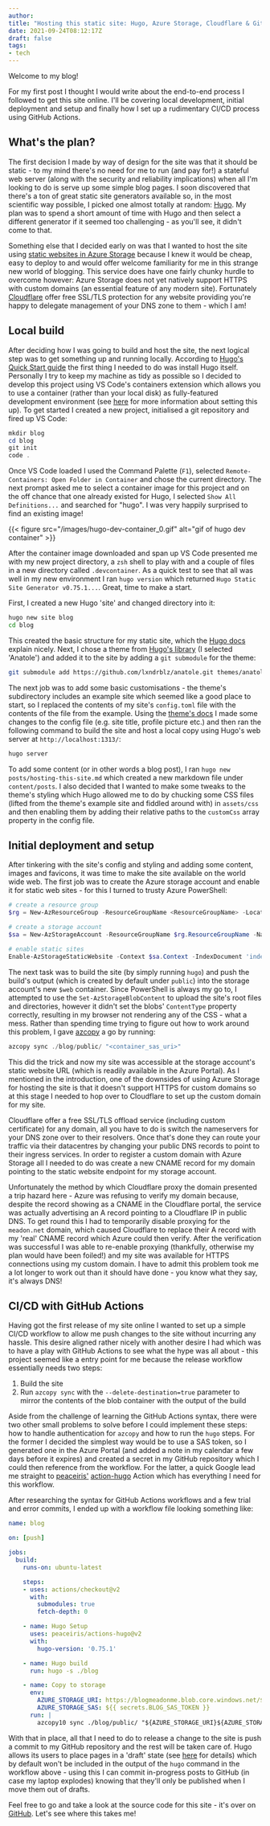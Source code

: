 ```yaml
---
author:
title: "Hosting this static site: Hugo, Azure Storage, Cloudflare & GitHub Actions"
date: 2021-09-24T08:12:17Z
draft: false
tags:
- tech
---
```

Welcome to my blog!

For my first post I thought I would write about the end-to-end process I followed to get this site online.  I'll be covering local development, initial deployment and setup and finally how I set up a rudimentary CI/CD process using GitHub Actions.

<!--more-->

## What's the plan?

The first decision I made by way of design for the site was that it should be static - to my mind there's no need for me to run (and pay for!) a stateful web server (along with the security and reliability implications) when all I'm looking to do is serve up some simple blog pages.  I soon discovered that there's a ton of great static site generators available so, in the most scientific way possible, I picked one almost totally at random: [Hugo](https://gohugo.io/).  My plan was to spend a short amount of time with Hugo and then select a different generator if it seemed too challenging - as you'll see, it didn't come to that.

Something else that I decided early on was that I wanted to host the site using [static websites in Azure Storage](https://docs.microsoft.com/en-us/azure/storage/blobs/storage-blob-static-website) because I knew it would be cheap, easy to deploy to and would offer welcome familiarity for me in this strange new world of blogging.  This service does have one fairly chunky hurdle to overcome however: Azure Storage does not yet natively support HTTPS with custom domains (an essential feature of any modern site).  Fortunately [Cloudflare](https://www.cloudflare.com/en-gb/ssl/) offer free SSL/TLS protection for any website providing you're happy to delegate management of your DNS zone to them - which I am!

## Local build

After deciding how I was going to build and host the site, the next logical step was to get something up and running locally.  According to [Hugo's Quick Start guide](https://gohugo.io/getting-started/quick-start/) the first thing I needed to do was install Hugo itself.  Personally I try to keep my machine as tidy as possible so I decided to develop this project using VS Code's containers extension which allows you to use a container (rather than your local disk) as fully-featured development environment (see [here](https://code.visualstudio.com/docs/remote/containers) for more information about setting this up).  To get started I created a new project, initialised a git repository and fired up VS Code:

```PowerShell
mkdir blog
cd blog
git init
code .
```

Once VS Code loaded I used the Command Palette (`F1`), selected `Remote-Containers: Open Folder in Container` and chose the current directory.  The next prompt asked me to select a container image for this project and on the off chance that one already existed for Hugo, I selected `Show All Definitions...` and searched for "hugo".  I was very happily surprised to find an existing image!

{{< figure src="/images/hugo-dev-container_0.gif" alt="gif of hugo dev container" >}}

After the container image downloaded and span up VS Code presented me with my new project directory, a `zsh` shell to play with and a couple of files in a new directory called `.devcontainer`.  As a quick test to see that all was well in my new environment I ran `hugo version` which returned `Hugo Static Site Generator v0.75.1...`.  Great, time to make a start.

First, I created a new Hugo 'site' and changed directory into it:

```zsh
hugo new site blog
cd blog
```

This created the basic structure for my static site, which the [Hugo docs](https://gohugo.io/getting-started/directory-structure/) explain nicely. Next, I chose a theme from [Hugo's library](https://themes.gohugo.io/) (I selected 'Anatole') and added it to the site by adding a `git submodule` for the theme:

```zsh
git submodule add https://github.com/lxndrblz/anatole.git themes/anatole
```

The next job was to add some basic customisations - the theme's subdirectory includes an example site which seemed like a good place to start, so I replaced the contents of my site's `config.toml` file with the contents of the file from the example.  Using the [theme's docs](https://themes.gohugo.io/anatole/) I made some changes to the config file (e.g. site title, profile picture etc.) and then ran the following command to build the site and host a local copy using Hugo's web server at `http://localhost:1313/`:

```zsh
hugo server
```

To add some content (or in other words a blog post), I ran `hugo new posts/hosting-this-site.md` which created a new markdown file under `content/posts`.  I also decided that I wanted to make some tweaks to the theme's styling which Hugo allowed me to do by chucking some CSS files (lifted from the theme's example site and fiddled around with) in `assets/css` and then enabling them by adding their relative paths to the `customCss` array property in the config file.

## Initial deployment and setup

After tinkering with the site's config and styling and adding some content, images and favicons, it was time to make the site available on the world wide web. The first job was to create the Azure storage account and enable it for static web sites - for this I turned to trusty Azure PowerShell:

```PowerShell
# create a resource group
$rg = New-AzResourceGroup -ResourceGroupName <ResourceGroupName> -Location 'uksouth'

# create a storage account
$sa = New-AzStorageAccount -ResourceGroupName $rg.ResourceGroupName -Name <StorageAccountName> -SkuName 'Standard_LRS' -Location $rg.Location -Kind 'StorageV2'

# enable static sites
Enable-AzStorageStaticWebsite -Context $sa.Context -IndexDocument 'index.html' -ErrorDocument404Path '404.html'
```

The next task was to build the site (by simply running `hugo`) and push the build's output (which is created by default under `public`) into the storage account's new `$web` container.  Since PowerShell is always my go to, I attempted to use the `Set-AzStorageBlobContent` to upload the site's root files and directories, however it didn't set the blobs' `ContentType` property correctly, resulting in my browser not rendering any of the CSS - what a mess.  Rather than spending time trying to figure out how to work around this problem, I gave [azcopy](https://docs.microsoft.com/en-us/azure/storage/common/storage-use-azcopy-v10) a go by running:

```PowerShell
azcopy sync ./blog/public/ "<container_sas_uri>"
```

This did the trick and now my site was accessible at the storage account's static website URL (which is readily available in the Azure Portal).  As I mentioned in the introduction, one of the downsides of using Azure Storage for hosting the site is that it doesn't support HTTPS for custom domains so at this stage I needed to hop over to Cloudflare to set up the custom domain for my site.

Cloudflare offer a free SSL/TLS offload service (including custom certificate) for any domain, all you have to do is switch the nameservers for your DNS zone over to their resolvers.  Once that's done they can route your traffic via their datacentres by changing your public DNS records to point to their ingress services.  In order to register a custom domain with Azure Storage all I needed to do was create a new CNAME record for my domain pointing to the static website endpoint for my storage account.

Unfortunately the method by which Cloudflare proxy the domain presented a trip hazard here - Azure was refusing to verify my domain because, despite the record showing as a CNAME in the Cloudflare portal, the service was actually advertising an A record pointing to a Cloudflare IP in public DNS.  To get round this I had to temporarily disable proxying for the `meadon.net` domain, which caused Cloudflare to replace their A record with my 'real' CNAME record which Azure could then verify.  After the verification was successful I was able to re-enable proxying (thankfully, otherwise my plan would have been foiled!) and my site was available for HTTPS connections using my custom domain.  I have to admit this problem took me a lot longer to work out than it should have done - you know what they say, it's always DNS!

## CI/CD with GitHub Actions

Having got the first release of my site online I wanted to set up a simple CI/CD workflow to allow me push changes to the site without incurring any hassle.  This desire aligned rather nicely with another desire I had which was to have a play with GitHub Actions to see what the hype was all about - this project seemed like a entry point for me because the release workflow essentially needs two steps:

1. Build the site
2. Run `azcopy sync` with the `--delete-destination=true` parameter to mirror the contents of the blob container with the output of the build

Aside from the challenge of learning the GitHub Actions syntax, there were two other small problems to solve before I could implement these steps: how to handle authentication for `azcopy` and how to run the `hugo` steps.  For the former I decided the simplest way would be to use a SAS token, so I generated one in the Azure Portal (and added a note in my calendar a few days before it expires) and created a secret in my GitHub repository which I could then reference from the workflow.  For the latter, a quick Google lead me straight to [peaceiris'](https://github.com/peaceiris) [action-hugo](https://github.com/peaceiris/actions-hugo) Action which has everything I need for this workflow.

After researching the syntax for GitHub Actions workflows and a few trial and error commits, I ended up with a workflow file looking something like:

```yaml
name: blog

on: [push]

jobs:
  build:
    runs-on: ubuntu-latest

    steps:
    - uses: actions/checkout@v2
      with:
        submodules: true
        fetch-depth: 0

    - name: Hugo Setup
      uses: peaceiris/actions-hugo@v2
      with:
        hugo-version: '0.75.1'

    - name: Hugo build
      run: hugo -s ./blog

    - name: Copy to storage
      env:
        AZURE_STORAGE_URI: https://blogmeadonme.blob.core.windows.net/$web/
        AZURE_STORAGE_SAS: ${{ secrets.BLOG_SAS_TOKEN }}
      run: |
        azcopy10 sync ./blog/public/ "${AZURE_STORAGE_URI}${AZURE_STORAGE_SAS}" --delete-destination=true
```

With that in place, all that I need to do to release a change to the site is push a commit to my GitHub repository and the rest will be taken care of.  Hugo allows its users to place pages in a 'draft' state (see [here](https://gohugo.io/getting-started/usage/#draft-future-and-expired-content) for details) which by default won't be included in the output of the `hugo` command in the workflow above - using this I can commit in-progress posts to GitHub (in case my laptop explodes) knowing that they'll only be published when I move them out of drafts.

Feel free to go and take a look at the source code for this site - it's over on [GitHub](https://github.com/tmeadon/meadon.me).  Let's see where this takes me!
